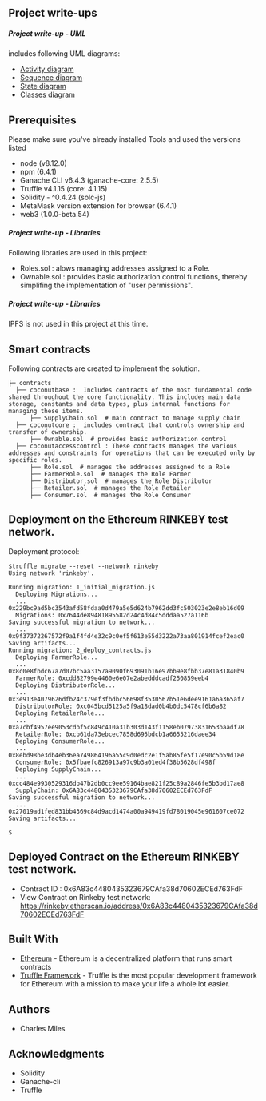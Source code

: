 ## Project write-ups ##
   
##### Project write-up - UML 
includes  following UML diagrams:

   * [Activity diagram](documentation/Coconut-SupplyChain-Activity-Diagram.png)
   * [Sequence diagram](documentation/Coconut-SupplyChain-Sequence-Diagram.png)
   * [State diagram](documentation/Coconut-SupplyChain-State-Diagram.png)
   * [Classes diagram](documentation/Coconut-SupplyChain-Class-Diagram.png)
   
## Prerequisites
Please make sure you've already installed Tools and used the versions listed
*   node               (v8.12.0)
*   npm                 (6.4.1)
*   Ganache CLI v6.4.3 (ganache-core: 2.5.5)
*   Truffle v4.1.15 (core: 4.1.15)
*   Solidity - ^0.4.24 (solc-js)
*   MetaMask version extension for browser (6.4.1)
*   web3  (1.0.0-beta.54)

##### Project write-up - Libraries 
Following libraries are used in this project:
*   Roles.sol : alows managing addresses assigned to a Role. 
*   Ownable.sol : provides basic authorization control
functions, thereby simplifing the implementation of "user permissions".

##### Project write-up - Libraries 
IPFS is not used in this project at this time.


## Smart contracts 
Following contracts are created to implement the solution.
```
├─ contracts
  ├── coconutbase :  Includes contracts of the most fundamental code shared throughout the core functionality. This includes main data storage, constants and data types, plus internal functions for managing these items.
      ├── SupplyChain.sol  # main contract to manage supply chain
  ├── coconutcore :  includes contract that controls ownership and transfer of ownership.
      ├── Ownable.sol  # provides basic authorization control
  ├── coconutaccesscontrol : These contracts manages the various addresses and constraints for operations that can be executed only by specific roles.
      ├── Role.sol  # manages the addresses assigned to a Role
      ├── FarmerRole.sol  # manages the Role Farmer 
      ├── Distributor.sol  # manages the Role Distributor 
      ├── Retailer.sol  # manages the Role Retailer 
      ├── Consumer.sol  # manages the Role Consumer 
```

## Deployment on the Ethereum RINKEBY test network.
Deployment protocol:
```
$truffle migrate --reset --network rinkeby
Using network 'rinkeby'.

Running migration: 1_initial_migration.js
  Deploying Migrations...
  ... 0x229bc9ad5bc3543afd58fdaa0d479a5e5d624b7962dd3fc503023e2e8eb16d09
  Migrations: 0x7644de89481895582d24c4d84c5dddaa527a116b
Saving successful migration to network...
  ... 0x9f37372267572f9a1f4fd4e32c9c0ef5f613e55d3222a73aa801914fcef2eac0
Saving artifacts...
Running migration: 2_deploy_contracts.js
  Deploying FarmerRole...
  ... 0x8c0e8fbdc67a7d07bc5aa3157a9090f693091b16e97bb9e8fbb37e81a31840b9
  FarmerRole: 0xcdd82799e4460e6e07e2abedddcadf250859eeb4
  Deploying DistributorRole...
  ... 0x3e913e4079626dfb24c379ef3fbdbc56698f3530567b51e6dee9161a6a365af7
  DistributorRole: 0xc045bcd5125a5f9a18dad0b4b0dc5478cf6b6a82
  Deploying RetailerRole...
  ... 0xa7cbf4957ee9053cdbf5c849c410a31b303d143f1158eb07973831653baadf78
  RetailerRole: 0xcb61da73ebcec7858d695bdcb1a6655216daee34
  Deploying ConsumerRole...
  ... 0x8ebd98be3db4eb36ea749864196a55c9d0edc2e1f5ab85fe5f17e90c5b59d18e
  ConsumerRole: 0x5fbaefc826913a97c9b3a01ed4f38b5628df498f
  Deploying SupplyChain...
  ... 0xcc484e9930529316db47b2db0cc9ee59164bae821f25c89a2846fe5b3bd17ae8
  SupplyChain: 0x6A83c4480435323679CAfa38d70602ECEd763FdF
Saving successful migration to network...
  ... 0x27019ad1fed831bb4369c84d9acd1474a00a949419fd78019045e961607ce072
Saving artifacts...

$
```
## Deployed Contract on the Ethereum RINKEBY test network.
*   Contract ID : 0x6A83c4480435323679CAfa38d70602ECEd763FdF
*   View Contract on Rinkeby test network: https://rinkeby.etherscan.io/address/0x6A83c4480435323679CAfa38d70602ECEd763FdF

## Built With

* [Ethereum](https://www.ethereum.org/) - Ethereum is a decentralized platform that runs smart contracts
* [Truffle Framework](http://truffleframework.com/) - Truffle is the most popular development framework for Ethereum with a mission to make your life a whole lot easier.


## Authors

* Charles Miles

## Acknowledgments

* Solidity
* Ganache-cli
* Truffle